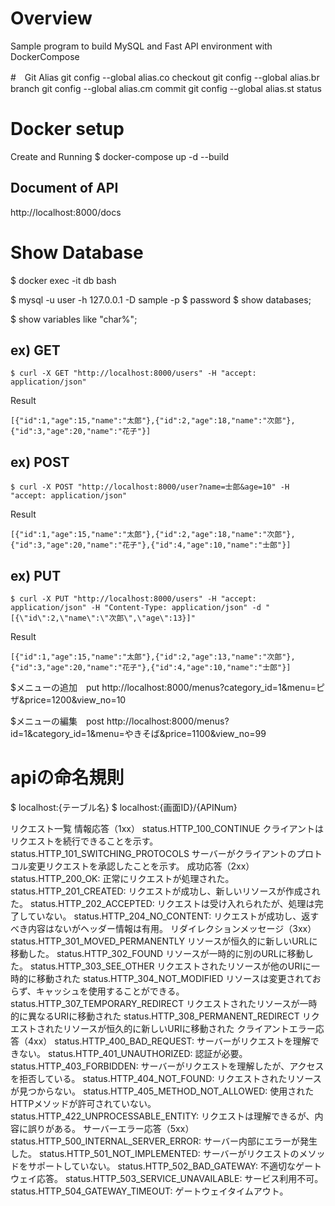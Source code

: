 # Overview
Sample program to build MySQL and Fast API environment with DockerCompose

#　Git Alias
git config --global alias.co checkout
git config --global alias.br branch
git config --global alias.cm commit
git config --global alias.st status

# Docker setup
Create and Running
$ docker-compose up -d --build

## Document of API
http://localhost:8000/docs

# Show Database
$ docker exec -it db bash

$ mysql -u user -h 127.0.0.1 -D sample -p
$ password
$ show databases;

$ show variables like "char%";
## ex) GET
```
$ curl -X GET "http://localhost:8000/users" -H "accept: application/json"
```
Result
```
[{"id":1,"age":15,"name":"太郎"},{"id":2,"age":18,"name":"次郎"},{"id":3,"age":20,"name":"花子"}]
```
## ex) POST
```
$ curl -X POST "http://localhost:8000/user?name=士郎&age=10" -H "accept: application/json"
```

Result
```
[{"id":1,"age":15,"name":"太郎"},{"id":2,"age":18,"name":"次郎"},{"id":3,"age":20,"name":"花子"},{"id":4,"age":10,"name":"士郎"}]
```

## ex) PUT
```
$ curl -X PUT "http://localhost:8000/users" -H "accept: application/json" -H "Content-Type: application/json" -d "[{\"id\":2,\"name\":\"次郎\",\"age\":13}]"
```

Result
```
[{"id":1,"age":15,"name":"太郎"},{"id":2,"age":13,"name":"次郎"},{"id":3,"age":20,"name":"花子"},{"id":4,"age":10,"name":"士郎"}]
```
$メニューの追加　put
http://localhost:8000/menus?category_id=1&menu=ピザ&price=1200&view_no=10

$メニューの編集　post
http://localhost:8000/menus?id=1&category_id=1&menu=やきそば&price=1100&view_no=99

# apiの命名規則
$ localhost:{テーブル名} 
$ localhost:{画面ID}/{APINum}

リクエスト一覧
情報応答（1xx）
status.HTTP_100_CONTINUE クライアントはリクエストを続行できることを示す。
status.HTTP_101_SWITCHING_PROTOCOLS サーバーがクライアントのプロトコル変更リクエストを承認したことを示す。
成功応答（2xx）
status.HTTP_200_OK: 正常にリクエストが処理された。
status.HTTP_201_CREATED: リクエストが成功し、新しいリソースが作成された。
status.HTTP_202_ACCEPTED: リクエストは受け入れられたが、処理は完了していない。
status.HTTP_204_NO_CONTENT: リクエストが成功し、返すべき内容はないがヘッダー情報は有用。
リダイレクションメッセージ（3xx）
status.HTTP_301_MOVED_PERMANENTLY リソースが恒久的に新しいURLに移動した。
status.HTTP_302_FOUND リソースが一時的に別のURLに移動した。
status.HTTP_303_SEE_OTHER リクエストされたリソースが他のURIに一時的に移動された
status.HTTP_304_NOT_MODIFIED リソースは変更されておらず、キャッシュを使用することができる。
status.HTTP_307_TEMPORARY_REDIRECT リクエストされたリソースが一時的に異なるURIに移動された
status.HTTP_308_PERMANENT_REDIRECT リクエストされたリソースが恒久的に新しいURIに移動された
クライアントエラー応答（4xx）
status.HTTP_400_BAD_REQUEST: サーバーがリクエストを理解できない。
status.HTTP_401_UNAUTHORIZED: 認証が必要。
status.HTTP_403_FORBIDDEN: サーバーがリクエストを理解したが、アクセスを拒否している。
status.HTTP_404_NOT_FOUND: リクエストされたリソースが見つからない。
status.HTTP_405_METHOD_NOT_ALLOWED: 使用されたHTTPメソッドが許可されていない。
status.HTTP_422_UNPROCESSABLE_ENTITY: リクエストは理解できるが、内容に誤りがある。
サーバーエラー応答（5xx）
status.HTTP_500_INTERNAL_SERVER_ERROR: サーバー内部にエラーが発生した。
status.HTTP_501_NOT_IMPLEMENTED: サーバーがリクエストのメソッドをサポートしていない。
status.HTTP_502_BAD_GATEWAY: 不適切なゲートウェイ応答。
status.HTTP_503_SERVICE_UNAVAILABLE: サービス利用不可。
status.HTTP_504_GATEWAY_TIMEOUT: ゲートウェイタイムアウト。